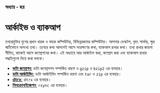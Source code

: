 ### অধ্যায় - ছয়
# আর্কাইভ ও ব্যাকআপ

তথ্যপ্রযুক্তির যুগের প্রধান ধারক ও বাহক কম্পিউটার, বিভিন্নরকমের কম্পিউটার। আপনার ডেস্কটপ, বৃহৎ সার্ভার, ক্ষুদ্র স্মার্টফোনে অসংখ্য তথ্য। তথ্যের কথা আসলেই আসে সংরক্ষণের কথা, ব্যাকআপ রাখার কথা। তথ্য রাখার জায়গা সীমিত, কাজেই আসে কম্প্রেশনের কথা। এই অধ্যায়ে আর আর্কাইভ করা, কম্প্রেস করা এবং ব্যাকআপ রাখার পদ্ধতিগুলো নিয়ে কথা বলবো।

*  [**ডাটা কম্প্রেশন**:](3.6.1.compressing-data.md) ডাটা কম্প্রেসশন সম্পর্কিত ধারণা ও `gzip` ও `bzip2` এর ব্যবহার।
* [**ডাটা আর্কাইভিং**:](3.6.2.archiving-data.md) ডাটা আর্কাইভিং সম্পর্কিত ধারণা এবং `tar` ও `zip` এর ব্যবহার।
* [**dtrx**:](3.6.3.dtrx.md) `dtrx` এর ব্যবহার।
* [**সিনক্রোনাইজেশন**:](3.6.4.rsync.md) `rsync` এর ব্যবহার।
